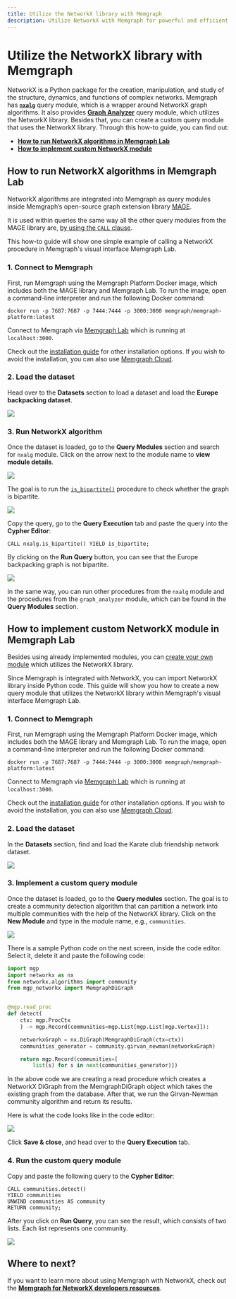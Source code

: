 ```yaml
---
title: Utilize the NetworkX library with Memgraph
description: Utilize NetworkX with Memgraph for powerful and efficient graph analysis and computing. Explore instructions and documentation to learn how to utilize NetworkX in your daily graph data tasks.
---
```


# Utilize the NetworkX library with Memgraph

NetworkX is a Python package for the creation, manipulation, and study of the
structure, dynamics, and functions of complex networks. Memgraph has
[**`nxalg`**](/advanced-algorithms/available-algorithms/nxalg) query module,
which is a wrapper around NetworkX graph algorithms. It also provides **[Graph
Analyzer](/advanced-algorithms/available-algorithms/graph_analyzer)** query
module, which utilizes the NetworkX library. Besides that, you can create a
custom query module that uses the NetworkX library. Through this how-to guide,
you can find out:

- [**How to run NetworkX algorithms in Memgraph
  Lab**](#how-to-run-networkx-algorithms-in-memgraph-lab)
- [**How to implement custom NetworkX
  module**](#how-to-implement-custom-networkx-module)


## How to run NetworkX algorithms in Memgraph Lab

NetworkX algorithms are integrated into Memgraph as query modules inside
Memgraph’s open-source graph extension library
[MAGE](/advanced-algorithms/install-mage). 

It is used within queries the same way all the other query modules from the MAGE
library are, [by using the `CALL` clause](/advanced-algorithms/run-algorithms). 

This how-to guide will show one simple example of calling a NetworkX procedure
in Memgraph's visual interface Memgraph Lab. 

### 1. Connect to Memgraph

First, run Memgraph using the Memgraph Platform Docker image, which includes
both the MAGE library and Memgraph Lab. To run the image, open a command-line
interpreter and run the following Docker command:

```
docker run -p 7687:7687 -p 7444:7444 -p 3000:3000 memgraph/memgraph-platform:latest
```

Connect to Memgraph via [Memgraph Lab](/data-visualization) which is running at `localhost:3000`. 

Check out the [installation guide](/getting-started/install-memgraph) for other
installation options. If you wish to avoid the installation, you can also use
[Memgraph Cloud](/getting-started/install-memgraph/memgraph-cloud).

### 2. Load the dataset

Head over to the **Datasets** section to load a dataset and load the **Europe
backpacking dataset**. 

![](/pages/advanced-algorithms/utilize-networkx/nxalg-how-to-1.png)

### 3. Run NetworkX algorithm

Once the dataset is loaded, go to the **Query Modules** section and search for
`nxalg` module. Click on the arrow next to the module name to **view module
details**. 

![](/pages/advanced-algorithms/utilize-networkx/nxalg-how-to-2.png)

The goal is to run the
[`is_bipartite()`](/advanced-algorithms/available-algorithms/nxalg#is_bipartite) procedure
to check whether the graph is bipartite. 

![](/pages/advanced-algorithms/utilize-networkx/nxalg-how-to-3.png)

Copy the query, go to the **Query Execution** tab and paste the query into the
**Cypher Editor**:

```cypher 
CALL nxalg.is_bipartite() YIELD is_bipartite;
```

By clicking on the **Run Query** button, you can see that the Europe backpacking
graph is not bipartite.

![](/pages/advanced-algorithms/utilize-networkx/nxalg-how-to-4.png)

In the same way, you can run other procedures from the `nxalg` module and the
procedures from the `graph_analyzer` module, which can be found in the **Query
Modules** section.

## How to implement custom NetworkX module in Memgraph Lab

Besides using already implemented modules, you can [create your own
module](/custom-query-modules/python) which utilizes the NetworkX library.

Since Memgraph is integrated with NetworkX, you can import NetworkX library
inside Python code. This guide will show you how to create a new query module
that utilizes the NetworkX library within Memgraph's visual interface Memgraph
Lab.

### 1. Connect to Memgraph

First, run Memgraph using the Memgraph Platform Docker image, which includes
both the MAGE library and Memgraph Lab. To run the image, open a command-line
interpreter and run the following Docker command:

```
docker run -p 7687:7687 -p 7444:7444 -p 3000:3000 memgraph/memgraph-platform:latest
```

Connect to Memgraph via [Memgraph Lab](/data-visualization) which is running at
`localhost:3000`. 

Check out the [installation guide](/getting-started/install-memgraph) for other
installation options. If you wish to avoid the installation, you can also use
[Memgraph Cloud](/getting-started/install-memgraph/memgraph-cloud).

### 2. Load the dataset

In the **Datasets** section, find and load the Karate club friendship network
dataset. 

![](/pages/advanced-algorithms/utilize-networkx/nxalg-how-to-5.png)

### 3. Implement a custom query module

Once the dataset is loaded, go to the **Query modules** section. The goal is to
create a community detection algorithm that can partition a network into
multiple communities with the help of the NetworkX library. Click on the **New
Module** and type in the module name, e.g., `communities`. 

![](/pages/advanced-algorithms/utilize-networkx/nxalg-how-to-6.png)

There is a sample Python code on the next screen, inside the code editor. Select
it, delete it and paste the following code:

```python
import mgp
import networkx as nx
from networkx.algorithms import community
from mgp_networkx import MemgraphDiGraph


@mgp.read_proc
def detect(
    ctx: mgp.ProcCtx
    ) -> mgp.Record(communities=mgp.List[mgp.List[mgp.Vertex]]):

    networkxGraph = nx.DiGraph(MemgraphDiGraph(ctx=ctx))
    communities_generator = community.girvan_newman(networkxGraph)

    return mgp.Record(communities=[
        list(s) for s in next(communities_generator)])
```

In the above code we are creating a read procedure which creates a NetworkX
DiGraph from the MemgraphDiGraph object which takes the existing graph from the
database. After that, we run the Girvan-Newman community algorithm and return
its results.

Here is what the code looks like in the code editor:

![](/pages/advanced-algorithms/utilize-networkx/nxalg-how-to-7.png)

Click **Save & close**, and head over to the **Query Execution** tab. 

### 4. Run the custom query module

Copy and paste the following query to the **Cypher Editor**: 

```cypher
CALL communities.detect()
YIELD communities
UNWIND communities AS community
RETURN community;
```

After you click on **Run Query**, you can see the result, which consists of two
lists. Each list represents one community. 

![](/pages/advanced-algorithms/utilize-networkx/nxalg-how-to-8.png)


## Where to next?

If you want to learn more about using Memgraph with NetworkX, check out the
[**Memgraph for NetworkX developers
resources**](https://memgraph.com/memgraph-for-networkx?utm_source=networkx-guide&utm_medium=referral&utm_campaign=networkx_ppp&utm_term=docs%2Bhowtoutilize&utm_content=resources).
